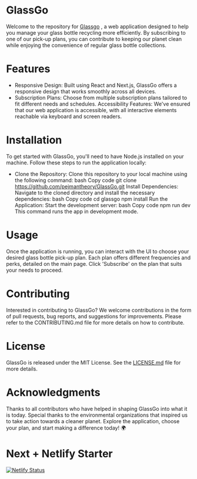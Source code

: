 # GlassGo
Welcome to the repository for [Glassgo](https://glassgo.io)
, a web application designed to help you manage your glass bottle recycling more efficiently. By subscribing to one of our pick-up plans, you can contribute to keeping our planet clean while enjoying the convenience of regular glass bottle collections.

# Features
* Responsive Design: Built using React and Next.js, GlassGo offers a responsive design that works smoothly across all devices.
* Subscription Plans: Choose from multiple subscription plans tailored to fit different needs and schedules.
Accessibility Features: We've ensured that our web application is accessible, with all interactive elements reachable via keyboard and screen readers.
# Installation
To get started with GlassGo, you'll need to have Node.js installed on your machine. Follow these steps to run the application locally:

* Clone the Repository: Clone this repository to your local machine using the following command:
bash
Copy code
git clone https://github.com/pejmantheory/GlassGo.git
Install Dependencies: Navigate to the cloned directory and install the necessary dependencies:
bash
Copy code
cd glassgo
npm install
Run the Application: Start the development server:
bash
Copy code
npm run dev
This command runs the app in development mode.
# Usage
Once the application is running, you can interact with the UI to choose your desired glass bottle pick-up plan. Each plan offers different frequencies and perks, detailed on the main page. Click 'Subscribe' on the plan that suits your needs to proceed.

# Contributing
Interested in contributing to GlassGo? We welcome contributions in the form of pull requests, bug reports, and suggestions for improvements. Please refer to the CONTRIBUTING.md file for more details on how to contribute.

# License
GlassGo is released under the MIT License. See the [LICENSE.md](./LICENSE.md) file for more details.

# Acknowledgments
Thanks to all contributors who have helped in shaping GlassGo into what it is today.
Special thanks to the environmental organizations that inspired us to take action towards a cleaner planet.
Explore the application, choose your plan, and start making a difference today! 🌍

# Next + Netlify Starter

[![Netlify Status](https://api.netlify.com/api/v1/badges/46648482-644c-4c80-bafb-872057e51b6b/deploy-status)](https://app.netlify.com/sites/next-dev-starter/deploys)
